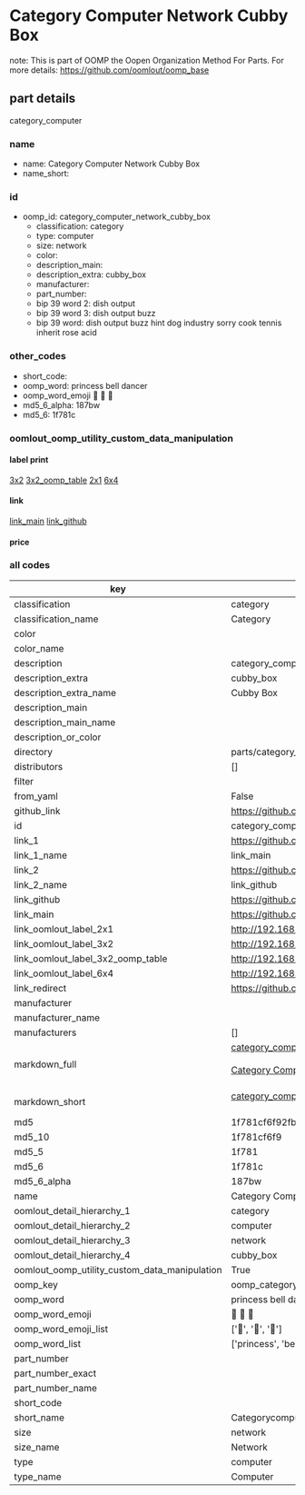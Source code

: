 # Category Computer Network Cubby Box  

note: This is part of OOMP the Oopen Organization Method For Parts. For more details: https://github.com/oomlout/oomp_base

##  part details
  



category_computer



### name
* name: Category Computer Network Cubby Box
* name_short: 
### id
* oomp_id: category_computer_network_cubby_box
  * classification: category
  * type: computer
  * size: network
  * color: 
  * description_main: 
  * description_extra: cubby_box
  * manufacturer: 
  * part_number: 
  * bip 39 word 2: dish output
  * bip 39 word 3: dish output buzz
  * bip 39 word: dish output buzz hint dog industry sorry cook tennis inherit rose acid

### other_codes
* short_code: 
* oomp_word: princess bell dancer
* oomp_word_emoji :princess: :bell: :dancer:
* md5_6_alpha: 187bw
* md5_6: 1f781c






### oomlout_oomp_utility_custom_data_manipulation
#### label print
[3x2](http://192.168.1.245:1112/?label=oomp%20187bw)
[3x2_oomp_table](http://192.168.1.108:1112/?label=oomp%20187bw)
[2x1](http://192.168.1.242:1112/?label=oomp%20187bw)
[6x4](http://192.168.1.55:1112/?label=oomp%20187bw)    

#### link

[link_main](https://github.com/oomlout/oomlout_oomp_version_1_messy/tree/main/parts/category_computer_network_cubby_box) [link_github](https://github.com/oomlout/oomlout_oomp_version_1_messy/tree/main/parts/category_computer_network_cubby_box)                             

#### price







### all codes 
| key | value |  
| --- | --- |  
| classification | category |  
| classification_name | Category |  
| color |  |  
| color_name |  |  
| description | category_computer |  
| description_extra | cubby_box |  
| description_extra_name | Cubby Box |  
| description_main |  |  
| description_main_name |  |  
| description_or_color |   |  
| directory | parts/category_computer_network_cubby_box |  
| distributors | [] |  
| filter |  |  
| from_yaml | False |  
| github_link | https://github.com/oomlout/oomlout_oomp_part_src/tree/main/parts/category_computer_network_cubby_box |  
| id | category_computer_network_cubby_box |  
| link_1 | https://github.com/oomlout/oomlout_oomp_version_1_messy/tree/main/parts/category_computer_network_cubby_box |  
| link_1_name | link_main |  
| link_2 | https://github.com/oomlout/oomlout_oomp_version_1_messy/tree/main/parts/category_computer_network_cubby_box |  
| link_2_name | link_github |  
| link_github | https://github.com/oomlout/oomlout_oomp_version_1_messy/tree/main/parts/category_computer_network_cubby_box |  
| link_main | https://github.com/oomlout/oomlout_oomp_version_1_messy/tree/main/parts/category_computer_network_cubby_box |  
| link_oomlout_label_2x1 | http://192.168.1.242:1112/?label=oomp%20187bw |  
| link_oomlout_label_3x2 | http://192.168.1.245:1112/?label=oomp%20187bw |  
| link_oomlout_label_3x2_oomp_table | http://192.168.1.108:1112/?label=oomp%20187bw |  
| link_oomlout_label_6x4 | http://192.168.1.55:1112/?label=oomp%20187bw |  
| link_redirect | https://github.com/oomlout/oomlout_oomp_version_1_messy/tree/main/parts/category_computer_network_cubby_box |  
| manufacturer |  |  
| manufacturer_name |  |  
| manufacturers | [] |  
| markdown_full | [category_computer_network_cubby_box](none)<br>[](none)<br>[Category Computer Network Cubby Box](none)<br><br> |  
| markdown_short | [category_computer_network_cubby_box](none)<br><br> |  
| md5 | 1f781cf6f92fb9edcca046bc3f2759f9 |  
| md5_10 | 1f781cf6f9 |  
| md5_5 | 1f781 |  
| md5_6 | 1f781c |  
| md5_6_alpha | 187bw |  
| name | Category Computer Network Cubby Box |  
| oomlout_detail_hierarchy_1 | category |  
| oomlout_detail_hierarchy_2 | computer |  
| oomlout_detail_hierarchy_3 | network |  
| oomlout_detail_hierarchy_4 | cubby_box |  
| oomlout_oomp_utility_custom_data_manipulation | True |  
| oomp_key | oomp_category_computer_network_cubby_box |  
| oomp_word | princess bell dancer |  
| oomp_word_emoji | :princess: :bell: :dancer: |  
| oomp_word_emoji_list | [':princess:', ':bell:', ':dancer:'] |  
| oomp_word_list | ['princess', 'bell', 'dancer'] |  
| part_number |  |  
| part_number_exact |  |  
| part_number_name |  |  
| short_code |  |  
| short_name | Categorycomputer |  
| size | network |  
| size_name | Network |  
| type | computer |  
| type_name | Computer |  
